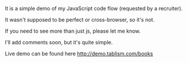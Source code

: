 It is a simple demo of my JavaScript code flow (requested by a recruiter). 

It wasn't supposed to be perfect or cross-browser, so it's not.

If you need to see more than just js, please let me know.

I'll add comments soon, but it's quite simple.

Live demo can be found here http://demo.tablism.com/books
